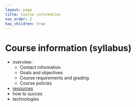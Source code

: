 ```yaml
---
layout: page
title: Course information
nav_order: 2
has_children: true
---
```


# Course information (syllabus)


- overview:
    - Contact information
    - Goals and objectives
    - Course requirements and grading
    - Course policies
- [resources](../resources/)
- how to succes
- technologies
